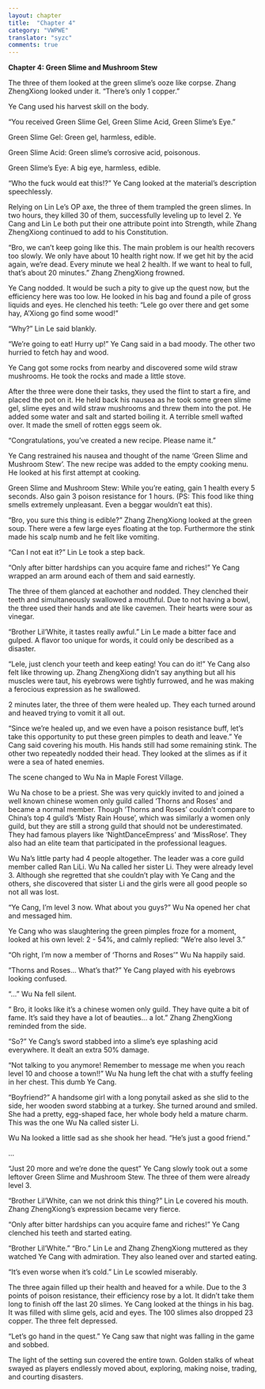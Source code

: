 ```yaml
---
layout: chapter
title:  "Chapter 4"
category: "VWPWE"
translator: "syzc"
comments: true
---
```


**Chapter 4: Green Slime and Mushroom Stew**

The three of them looked at the green slime’s ooze like corpse. Zhang ZhengXiong looked under it. “There’s only 1 copper.”

Ye Cang used his harvest skill on the body.

“You received Green Slime Gel, Green Slime Acid, Green Slime’s Eye.”

Green Slime Gel: Green gel, harmless, edible.

Green Slime Acid: Green slime’s corrosive acid, poisonous.

Green Slime’s Eye: A big eye, harmless, edible.

“Who the fuck would eat this!?” Ye Cang looked at the material’s description speechlessly.

Relying on Lin Le’s OP axe, the three of them trampled the green slimes. In two hours, they killed 30 of them, successfully leveling up to level 2. Ye Cang and Lin Le both put their one attribute point into Strength, while Zhang ZhengXiong continued to add to his Constitution.

“Bro, we can’t keep going like this. The main problem is our health recovers too slowly. We only have about 10 health right now. If we get hit by the acid again, we’re dead. Every minute we heal 2 health. If we want to heal to full, that’s about 20 minutes.” Zhang ZhengXiong frowned.

Ye Cang nodded. It would be such a pity to give up the quest now, but the efficiency here was too low. He looked in his bag and found a pile of gross liquids and eyes. He clenched his teeth: “Lele go over there and get some hay, A’Xiong go find some wood!”

“Why?” Lin Le said blankly.

“We’re going to eat! Hurry up!” Ye Cang said in a bad moody. The other two hurried to fetch hay and wood.

Ye Cang got some rocks from nearby and discovered some wild straw mushrooms. He took the rocks and made a little stove.

After the three were done their tasks, they used the flint to start a fire, and placed the pot on it. He held back his nausea as he took some green slime gel, slime eyes and wild straw mushrooms and threw them into the pot. He added some water and salt and started boiling it. A terrible smell wafted over. It made the smell of rotten eggs seem ok.

“Congratulations, you’ve created a new recipe. Please name it.”

Ye Cang restrained his nausea and thought of the name ‘Green Slime and Mushroom Stew’. The new recipe was added to the empty cooking menu. He looked at his first attempt at cooking.

Green Slime and Mushroom Stew: While you’re eating, gain 1 health every 5 seconds. Also gain 3 poison resistance for 1 hours. (PS: This food like thing smells extremely unpleasant. Even a beggar wouldn’t eat this).

“Bro, you sure this thing is edible?” Zhang ZhengXiong looked at the green soup. There were a few large eyes floating at the top. Furthermore the stink made his scalp numb and he felt like vomiting.

“Can I not eat it?” Lin Le took a step back.

“Only after bitter hardships can you acquire fame and riches!” Ye Cang wrapped an arm around each of them and said earnestly.

The three of them glanced at eachother and nodded. They clenched their teeth and simultaneously swallowed a mouthful. Due to not having a bowl, the three used their hands and ate like cavemen. Their hearts were sour as vinegar.

“Brother Lil’White, it tastes really awful.” Lin Le made a bitter face and gulped. A flavor too unique for words, it could only be described as a disaster.

“Lele, just clench your teeth and keep eating! You can do it!” Ye Cang also felt like throwing up. Zhang ZhengXiong didn’t say anything but all his muscles were taut, his eyebrows were tightly furrowed, and he was making a ferocious expression as he swallowed.

2 minutes later, the three of them were healed up. They each turned around and heaved trying to vomit it all out.

“Since we’re healed up, and we even have a poison resistance buff, let’s take this opportunity to put these green pimples to death and leave.” Ye Cang said covering his mouth. His hands still had some remaining stink. The other two repeatedly nodded their head. They looked at the slimes as if it were a sea of hated enemies.

The scene changed to Wu Na in Maple Forest Village.

Wu Na chose to be a priest. She was very quickly invited to and joined a well known chinese women only guild called ‘Thorns and Roses’ and became a normal member. Though ‘Thorns and Roses’ couldn’t compare to China’s top 4 guild’s ‘Misty Rain House’, which was similarly a women only guild, but they are still a strong guild that should not be underestimated. They had famous players like ‘NightDanceEmpress’ and ‘MissRose’. They also had an elite team that participated in the professional leagues.

Wu Na’s little party had 4 people altogether. The leader was a core guild member called Ran LiLi. Wu Na called her sister Li. They were already level 3. Although she regretted that she couldn’t play with Ye Cang and the others, she discovered that sister Li and the girls were all good people so not all was lost.

“Ye Cang, I’m level 3 now. What about you guys?” Wu Na opened her chat and messaged him.

Ye Cang who was slaughtering the green pimples froze for a moment, looked at his own level: 2 - 54%, and calmly replied: “We’re also level 3.”

“Oh right, I’m now a member of ‘Thorns and Roses’” Wu Na happily said.

“Thorns and Roses... What’s that?” Ye Cang played with his eyebrows looking confused.

“...” Wu Na fell silent.

“ Bro, it looks like it’s a chinese women only guild. They have quite a bit of fame. It’s said they have a lot of beauties... a lot.” Zhang ZhengXiong reminded from the side.

“So?” Ye Cang’s sword stabbed into a slime’s eye splashing acid everywhere. It dealt an extra 50% damage.

“Not talking to you anymore! Remember to message me when you reach level 10 and choose a town!!” Wu Na hung left the chat with a stuffy feeling in her chest. This dumb Ye Cang.

“Boyfriend?” A handsome girl with a long ponytail asked as she slid to the side, her wooden sword stabbing at a turkey. She turned around and smiled. She had a pretty, egg-shaped face, her whole body held a mature charm. This was the one Wu Na called sister Li.

Wu Na looked a little sad as she shook her head. “He’s just a good friend.”

...

“Just 20 more and we’re done the quest” Ye Cang slowly took out a some leftover Green Slime and Mushroom Stew. The three of them were already level 3.

“Brother Lil’White, can we not drink this thing?” Lin Le covered his mouth. Zhang ZhengXiong’s expression became very fierce.

“Only after bitter hardships can you acquire fame and riches!” Ye Cang clenched his teeth and started eating.

“Brother Lil’White.” “Bro.” Lin Le and Zhang ZhengXiong muttered as they watched Ye Cang with admiration. They also leaned over and started eating.

“It’s even worse when it’s cold.” Lin Le scowled miserably.

The three again filled up their health and heaved for a while. Due to the 3 points of poison resistance, their efficiency rose by a lot. It didn’t take them long to finish off the last 20 slimes. Ye Cang looked at the things in his bag. It was filled with slime gels, acid and eyes. The 100 slimes also dropped 23 copper. The three felt depressed.

“Let’s go hand in the quest.” Ye Cang saw that night was falling in the game and sobbed.

The light of the setting sun covered the entire town. Golden stalks of wheat swayed as players endlessly moved about, exploring, making noise, trading, and courting disasters.